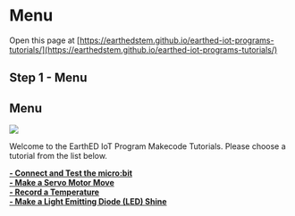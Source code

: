 # Menu

<!---------------------------------------------------------------  
-------------------------  Menu -------------------------
----------------------------------------------------------------->

Open this page at [https://earthedstem.github.io/earthed-iot-programs-tutorials/](https://earthedstem.github.io/earthed-iot-programs-tutorials/)
 
## Step 1 - Menu 
Menu
--------------------------------------
![](https://raw.githubusercontent.com/EarthEdSTEM/earthed-iot-programs-tutorials/master/Images/IOT_Tutorial_Banner.png)

Welcome to the EarthED IoT Program Makecode Tutorials. Please choose a tutorial from the list below.

**[- Connect and Test the micro:bit](https://makecode.microbit.org/#tutorial:github:earthedstem/earthed-iot-programs-tutorials/T_Connect)**<br>
**[- Make a Servo Motor Move](https://makecode.microbit.org/#tutorial:github:earthedstem/earthed-iot-programs-tutorials/T_Servo)**<br>
**[- Record a Temperature](https://makecode.microbit.org/#tutorial:github:earthedstem/earthed-iot-programs-tutorials/T_DHT11)**<br>
**[- Make a Light Emitting Diode (LED) Shine](https://makecode.microbit.org/#tutorial:github:earthedstem/earthed-iot-programs-tutorials/T_ConnectT_LED)**<br><br>



<script src="https://makecode.com/gh-pages-embed.js"></script><script>makeCodeRender("{{ site.makecode.home_url }}", "{{ site.github.owner_name }}/{{ site.github.repository_name }}");</script>